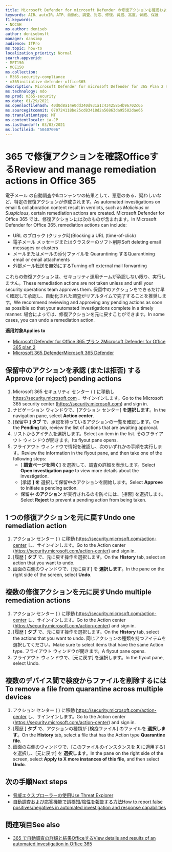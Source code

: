 ```yaml
---
title: Microsoft Defender for microsoft Defender の修復アクションを確認および管理Office 365
keywords: AIR、autoIR、ATP、自動化、調査、対応、修復、脅威、高度、脅威、保護
f1.keywords:
- NOCSH
ms.author: deniseb
author: denisebmsft
manager: dansimp
audience: ITPro
ms.topic: how-to
localization_priority: Normal
search.appverid:
- MET150
- MOE150
ms.collection:
- M365-security-compliance
- m365initiative-defender-office365
description: Microsoft Defender for microsoft Defender for 365 Plan 2 のOffice修復アクションについて説明します。
ms.technology: mdo
ms.prod: m365-security
ms.date: 01/29/2021
ms.openlocfilehash: 40d0d8a14e0dd340d931a1c43425854b96702c65
ms.sourcegitcommit: 070724118be25cd83418d2a56863da95582dae65
ms.translationtype: MT
ms.contentlocale: ja-JP
ms.lasthandoff: 03/03/2021
ms.locfileid: "50407096"
---
```

# <a name="review-and-manage-remediation-actions-in-office-365"></a><span data-ttu-id="26f87-104">365 で修復アクションを確認Officeする</span><span class="sxs-lookup"><span data-stu-id="26f87-104">Review and manage remediation actions in Office 365</span></span>

<span data-ttu-id="26f87-105">電子メール の自動調査や&コンテンツの結果として、悪意のある、疑わしいなど、特定の修復アクションが作成されます。</span><span class="sxs-lookup"><span data-stu-id="26f87-105">As automated investigations on email & collaboration content result in verdicts, such as *Malicious* or *Suspicious*, certain remediation actions are created.</span></span> <span data-ttu-id="26f87-106">Microsoft Defender for Office 365 では、修復アクションには次のものが含まれます。</span><span class="sxs-lookup"><span data-stu-id="26f87-106">In Microsoft Defender for Office 365, remediation actions can include:</span></span>
- <span data-ttu-id="26f87-107">URL のブロック (クリック時)</span><span class="sxs-lookup"><span data-stu-id="26f87-107">Blocking a URL (time-of-click)</span></span>
- <span data-ttu-id="26f87-108">電子メール メッセージまたはクラスターのソフト削除</span><span class="sxs-lookup"><span data-stu-id="26f87-108">Soft deleting email messages or clusters</span></span>
- <span data-ttu-id="26f87-109">メールまたはメールの添付ファイルを Quarantining する</span><span class="sxs-lookup"><span data-stu-id="26f87-109">Quarantining email or email attachments</span></span>
- <span data-ttu-id="26f87-110">外部メール転送を無効にする</span><span class="sxs-lookup"><span data-stu-id="26f87-110">Turning off external mail forwarding</span></span>

<span data-ttu-id="26f87-111">これらの修復アクションは、セキュリティ運用チームが承認しない限り、実行しません。</span><span class="sxs-lookup"><span data-stu-id="26f87-111">These remediation actions are not taken unless and until your security operations team approves them.</span></span> <span data-ttu-id="26f87-112">保留中のアクションをできるだけ早く確認して承認し、自動化された調査がリアルタイムで完了することを推奨します。</span><span class="sxs-lookup"><span data-stu-id="26f87-112">We recommend reviewing and approving any pending actions as soon as possible so that your automated investigations complete in a timely manner.</span></span> <span data-ttu-id="26f87-113">場合によっては、修復アクションを元に戻すことができます。</span><span class="sxs-lookup"><span data-stu-id="26f87-113">In some cases, you can undo a remediation action.</span></span>

<span data-ttu-id="26f87-114">**適用対象**</span><span class="sxs-lookup"><span data-stu-id="26f87-114">**Applies to**</span></span>
- [<span data-ttu-id="26f87-115">Microsoft Defender for Office 365 プラン 2</span><span class="sxs-lookup"><span data-stu-id="26f87-115">Microsoft Defender for Office 365 plan 2</span></span>](office-365-atp.md)
- [<span data-ttu-id="26f87-116">Microsoft 365 Defender</span><span class="sxs-lookup"><span data-stu-id="26f87-116">Microsoft 365 Defender</span></span>](../mtp/microsoft-threat-protection.md)

## <a name="approve-or-reject-pending-actions"></a><span data-ttu-id="26f87-117">保留中のアクションを承認 (または拒否) する</span><span class="sxs-lookup"><span data-stu-id="26f87-117">Approve (or reject) pending actions</span></span>

1. <span data-ttu-id="26f87-118">Microsoft 365 セキュリティ センター ( ) に移動し <https://security.microsoft.com> 、サインインします。</span><span class="sxs-lookup"><span data-stu-id="26f87-118">Go to the Microsoft 365 security center (<https://security.microsoft.com>) and sign in.</span></span>
2. <span data-ttu-id="26f87-119">ナビゲーション ウィンドウで、[アクション センター] **を選択します**。</span><span class="sxs-lookup"><span data-stu-id="26f87-119">In the navigation pane, select **Action center**.</span></span>
3. <span data-ttu-id="26f87-120">[保留中 **] タブ** で、承認を待っているアクションの一覧を確認します。</span><span class="sxs-lookup"><span data-stu-id="26f87-120">On the **Pending** tab, review the list of actions that are awaiting approval.</span></span>
4. <span data-ttu-id="26f87-121">リストからアイテムを選択します。</span><span class="sxs-lookup"><span data-stu-id="26f87-121">Select an item in the list.</span></span> <span data-ttu-id="26f87-122">そのフライアウト ウィンドウが開きます。</span><span class="sxs-lookup"><span data-stu-id="26f87-122">Its flyout pane opens.</span></span> 
5. <span data-ttu-id="26f87-123">フライアウト ウィンドウで情報を確認し、次のいずれかの手順を実行します。</span><span class="sxs-lookup"><span data-stu-id="26f87-123">Review the information in the flyout pane, and then take one of the following steps:</span></span>
   - <span data-ttu-id="26f87-124">[ **調査ページを開く]** を選択して、調査の詳細を表示します。</span><span class="sxs-lookup"><span data-stu-id="26f87-124">Select **Open investigation page** to view more details about the investigation.</span></span>
   - <span data-ttu-id="26f87-125">[承認 **] を** 選択して保留中のアクションを開始します。</span><span class="sxs-lookup"><span data-stu-id="26f87-125">Select **Approve** to initiate a pending action.</span></span>
   - <span data-ttu-id="26f87-126">保留中 **のアクション** が実行されるのを防ぐには、[拒否] を選択します。</span><span class="sxs-lookup"><span data-stu-id="26f87-126">Select **Reject** to prevent a pending action from being taken.</span></span>

## <a name="undo-one-remediation-action"></a><span data-ttu-id="26f87-127">1 つの修復アクションを元に戻す</span><span class="sxs-lookup"><span data-stu-id="26f87-127">Undo one remediation action</span></span>

1. <span data-ttu-id="26f87-128">アクション センター ( ) に移動 <https://security.microsoft.com/action-center> し、サインインします。</span><span class="sxs-lookup"><span data-stu-id="26f87-128">Go to the Action center (<https://security.microsoft.com/action-center>) and sign in.</span></span>
2. <span data-ttu-id="26f87-129">[履歴 **] タブ** で、元に戻す操作を選択します。</span><span class="sxs-lookup"><span data-stu-id="26f87-129">On the **History** tab, select an action that you want to undo.</span></span>
3. <span data-ttu-id="26f87-130">画面の右側のウィンドウで、[元に戻す] を **選択します**。</span><span class="sxs-lookup"><span data-stu-id="26f87-130">In the pane on the right side of the screen, select **Undo**.</span></span>

## <a name="undo-multiple-remediation-actions"></a><span data-ttu-id="26f87-131">複数の修復アクションを元に戻す</span><span class="sxs-lookup"><span data-stu-id="26f87-131">Undo multiple remediation actions</span></span>

1. <span data-ttu-id="26f87-132">アクション センター ( ) に移動 <https://security.microsoft.com/action-center> し、サインインします。</span><span class="sxs-lookup"><span data-stu-id="26f87-132">Go to the Action center (<https://security.microsoft.com/action-center>) and sign in.</span></span>
2. <span data-ttu-id="26f87-133">[履歴 **] タブ** で、元に戻す操作を選択します。</span><span class="sxs-lookup"><span data-stu-id="26f87-133">On the **History** tab, select the actions that you want to undo.</span></span> <span data-ttu-id="26f87-134">同じアクションの種類を持つアイテムを選択してください。</span><span class="sxs-lookup"><span data-stu-id="26f87-134">Make sure to select items that have the same Action type.</span></span> <span data-ttu-id="26f87-135">フライアウト ウィンドウが開きます。</span><span class="sxs-lookup"><span data-stu-id="26f87-135">A flyout pane opens.</span></span>
3. <span data-ttu-id="26f87-136">フライアウト ウィンドウで、[元に戻す] を選択します。</span><span class="sxs-lookup"><span data-stu-id="26f87-136">In the flyout pane, select Undo.</span></span>

## <a name="to-remove-a-file-from-quarantine-across-multiple-devices"></a><span data-ttu-id="26f87-137">複数のデバイス間で検疫からファイルを削除するには</span><span class="sxs-lookup"><span data-stu-id="26f87-137">To remove a file from quarantine across multiple devices</span></span>

1. <span data-ttu-id="26f87-138">アクション センター ( ) に移動 <https://security.microsoft.com/action-center> し、サインインします。</span><span class="sxs-lookup"><span data-stu-id="26f87-138">Go to the Action center (<https://security.microsoft.com/action-center>) and sign in.</span></span>
2. <span data-ttu-id="26f87-139">[履歴 **] タブ** で、アクションの種類が [検疫ファイル] のファイルを **選択します**。</span><span class="sxs-lookup"><span data-stu-id="26f87-139">On the **History** tab, select a file that has the Action type **Quarantine file**.</span></span>
3. <span data-ttu-id="26f87-140">画面の右側のウィンドウで、[このファイルのインスタンスを **X** に適用する] を選択し、[元に戻す] を **選択します**。</span><span class="sxs-lookup"><span data-stu-id="26f87-140">In the pane on the right side of the screen, select **Apply to X more instances of this file**, and then select **Undo**.</span></span>

## <a name="next-steps"></a><span data-ttu-id="26f87-141">次の手順</span><span class="sxs-lookup"><span data-stu-id="26f87-141">Next steps</span></span>

- [<span data-ttu-id="26f87-142">脅威エクスプローラーの使用</span><span class="sxs-lookup"><span data-stu-id="26f87-142">Use Threat Explorer</span></span>](threat-explorer.md)
- [<span data-ttu-id="26f87-143">自動調査および応答機能で誤検知/陰性を報告する方法</span><span class="sxs-lookup"><span data-stu-id="26f87-143">How to report false positives/negatives in automated investigation and response capabilities</span></span>](air-report-false-positives-negatives.md)

## <a name="see-also"></a><span data-ttu-id="26f87-144">関連項目</span><span class="sxs-lookup"><span data-stu-id="26f87-144">See also</span></span>

- [<span data-ttu-id="26f87-145">365 で自動調査の詳細と結果Officeする</span><span class="sxs-lookup"><span data-stu-id="26f87-145">View details and results of an automated investigation in Office 365</span></span>](air-view-investigation-results.md)

